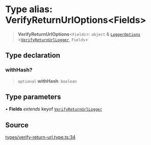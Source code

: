 # Type alias: VerifyReturnUrlOptions\<Fields\>

> **VerifyReturnUrlOptions**\<`Fields`\>: `object` & [`LoggerOptions`](LoggerOptions.md) \<[`VerifyReturnUrlLogger`](VerifyReturnUrlLogger.md), `Fields`\>

## Type declaration

### withHash?

> `optional` **withHash**: `boolean`

## Type parameters

• **Fields** *extends* keyof [`VerifyReturnUrlLogger`](VerifyReturnUrlLogger.md)

## Source

[types/verify-return-url.type.ts:34](https://github.com/lehuygiang28/vnpay/blob/ffb3f1a6e2e5cee6cec7ba4f806a92950f9f7872/src/types/verify-return-url.type.ts#L34)
